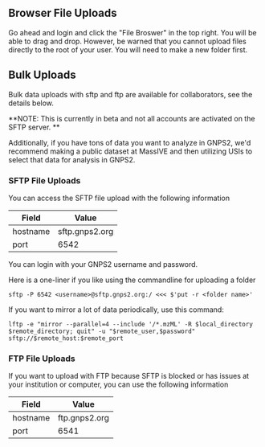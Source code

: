 
## Browser File Uploads

Go ahead and login and click the "File Broswer" in the top right. You will be able to drag and drop. However, be warned that you cannot upload files directly to the root of your user. You will need to make a new folder first. 

## Bulk Uploads

Bulk data uploads with sftp and ftp are available for collaborators, see the details below. 

**NOTE: This is currently in beta and not all accounts are activated on the SFTP server. **

Additionally, if you have tons of data you want to analyze in GNPS2, we'd recommend making a public dataset at MassIVE and then utilizing USIs to select that data for analysis in GNPS2. 

### SFTP File Uploads

You can access the SFTP file upload with the following information

| Field | Value | 
| ----- | ----- |
| hostname | sftp.gnps2.org |
| port | 6542 |

You can login with your GNPS2 username and password. 

Here is a one-liner if you like using the commandline for uploading a folder

```
sftp -P 6542 <username>@sftp.gnps2.org:/ <<< $'put -r <folder name>'
```

If you want to mirror a lot of data periodically, use this command:

```
lftp -e "mirror --parallel=4 --include '/*.mzML' -R $local_directory $remote_directory; quit" -u "$remote_user,$password" sftp://$remote_host:$remote_port
```

### FTP File Uploads

If you want to upload with FTP because SFTP is blocked or has issues at your institution or computer, you can use the following information

| Field | Value | 
| ----- | ----- |
| hostname | ftp.gnps2.org |
| port | 6541 |

